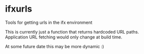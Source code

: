 # ifxurls
Tools for getting urls in the ifx environment

This is currently just a function that returns hardcoded URL paths.  Application URL fetching would only change at build time.

At some future date this may be more dynamic :)

